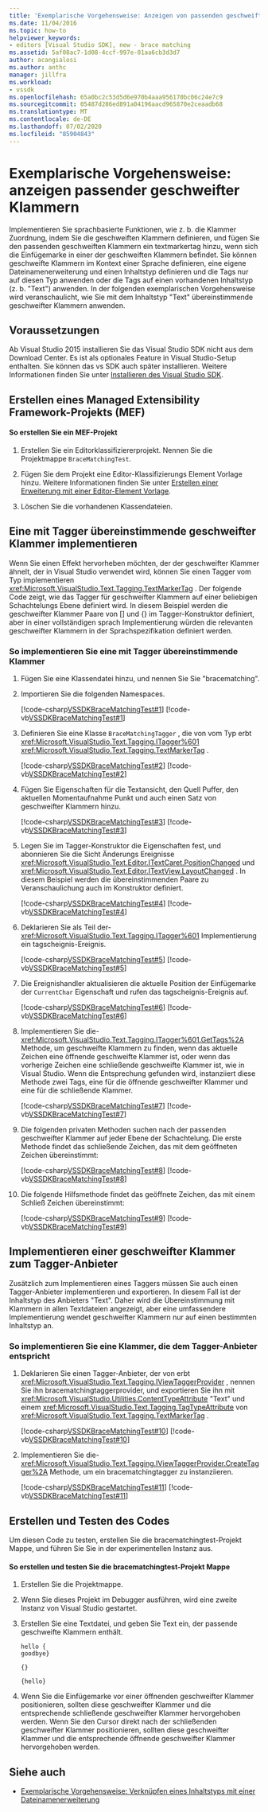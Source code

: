 ```yaml
---
title: 'Exemplarische Vorgehensweise: Anzeigen von passenden geschweiften Klammern | Microsoft-Dokumentation'
ms.date: 11/04/2016
ms.topic: how-to
helpviewer_keywords:
- editors [Visual Studio SDK], new - brace matching
ms.assetid: 5af08ac7-1d08-4ccf-997e-01aa6cb3d3d7
author: acangialosi
ms.author: anthc
manager: jillfra
ms.workload:
- vssdk
ms.openlocfilehash: 65a0bc2c53d5d6e970b4aaa956170bc06c24e7c9
ms.sourcegitcommit: 05487d286ed891a04196aacd965870e2ceaadb68
ms.translationtype: MT
ms.contentlocale: de-DE
ms.lasthandoff: 07/02/2020
ms.locfileid: "85904843"
---
```

# <a name="walkthrough-display-matching-braces"></a>Exemplarische Vorgehensweise: anzeigen passender geschweifter Klammern
Implementieren Sie sprachbasierte Funktionen, wie z. b. die Klammer Zuordnung, indem Sie die geschweiften Klammern definieren, und fügen Sie den passenden geschweiften Klammern ein textmarkertag hinzu, wenn sich die Einfügemarke in einer der geschweiften Klammern befindet. Sie können geschweifte Klammern im Kontext einer Sprache definieren, eine eigene Dateinamenerweiterung und einen Inhaltstyp definieren und die Tags nur auf diesen Typ anwenden oder die Tags auf einen vorhandenen Inhaltstyp (z. b. "Text") anwenden. In der folgenden exemplarischen Vorgehensweise wird veranschaulicht, wie Sie mit dem Inhaltstyp "Text" übereinstimmende geschweifter Klammern anwenden.

## <a name="prerequisites"></a>Voraussetzungen
 Ab Visual Studio 2015 installieren Sie das Visual Studio SDK nicht aus dem Download Center. Es ist als optionales Feature in Visual Studio-Setup enthalten. Sie können das vs SDK auch später installieren. Weitere Informationen finden Sie unter [Installieren des Visual Studio SDK](../extensibility/installing-the-visual-studio-sdk.md).

## <a name="create-a-managed-extensibility-framework-mef-project"></a>Erstellen eines Managed Extensibility Framework-Projekts (MEF)

#### <a name="to-create-a-mef-project"></a>So erstellen Sie ein MEF-Projekt

1. Erstellen Sie ein Editorklassifiziererprojekt. Nennen Sie die Projektmappe `BraceMatchingTest`.

2. Fügen Sie dem Projekt eine Editor-Klassifizierungs Element Vorlage hinzu. Weitere Informationen finden Sie unter [Erstellen einer Erweiterung mit einer Editor-Element Vorlage](../extensibility/creating-an-extension-with-an-editor-item-template.md).

3. Löschen Sie die vorhandenen Klassendateien.

## <a name="implement-a-brace-matching-tagger"></a>Eine mit Tagger übereinstimmende geschweifter Klammer implementieren
 Wenn Sie einen Effekt hervorheben möchten, der der geschweifter Klammer ähnelt, der in Visual Studio verwendet wird, können Sie einen Tagger vom Typ implementieren <xref:Microsoft.VisualStudio.Text.Tagging.TextMarkerTag> . Der folgende Code zeigt, wie das Tagger für geschweifter Klammern auf einer beliebigen Schachtelungs Ebene definiert wird. In diesem Beispiel werden die geschweifter Klammer Paare von [] und {} im Tagger-Konstruktor definiert, aber in einer vollständigen sprach Implementierung würden die relevanten geschweifter Klammern in der Sprachspezifikation definiert werden.

### <a name="to-implement-a-brace-matching-tagger"></a>So implementieren Sie eine mit Tagger übereinstimmende Klammer

1. Fügen Sie eine Klassendatei hinzu, und nennen Sie Sie "bracematching".

2. Importieren Sie die folgenden Namespaces.

     [!code-csharp[VSSDKBraceMatchingTest#1](../extensibility/codesnippet/CSharp/walkthrough-displaying-matching-braces_1.cs)]
     [!code-vb[VSSDKBraceMatchingTest#1](../extensibility/codesnippet/VisualBasic/walkthrough-displaying-matching-braces_1.vb)]

3. Definieren Sie eine Klasse `BraceMatchingTagger` , die von vom Typ erbt <xref:Microsoft.VisualStudio.Text.Tagging.ITagger%601> <xref:Microsoft.VisualStudio.Text.Tagging.TextMarkerTag> .

     [!code-csharp[VSSDKBraceMatchingTest#2](../extensibility/codesnippet/CSharp/walkthrough-displaying-matching-braces_2.cs)]
     [!code-vb[VSSDKBraceMatchingTest#2](../extensibility/codesnippet/VisualBasic/walkthrough-displaying-matching-braces_2.vb)]

4. Fügen Sie Eigenschaften für die Textansicht, den Quell Puffer, den aktuellen Momentaufnahme Punkt und auch einen Satz von geschweifter Klammern hinzu.

     [!code-csharp[VSSDKBraceMatchingTest#3](../extensibility/codesnippet/CSharp/walkthrough-displaying-matching-braces_3.cs)]
     [!code-vb[VSSDKBraceMatchingTest#3](../extensibility/codesnippet/VisualBasic/walkthrough-displaying-matching-braces_3.vb)]

5. Legen Sie im Tagger-Konstruktor die Eigenschaften fest, und abonnieren Sie die Sicht Änderungs Ereignisse <xref:Microsoft.VisualStudio.Text.Editor.ITextCaret.PositionChanged> und <xref:Microsoft.VisualStudio.Text.Editor.ITextView.LayoutChanged> . In diesem Beispiel werden die übereinstimmenden Paare zu Veranschaulichung auch im Konstruktor definiert.

     [!code-csharp[VSSDKBraceMatchingTest#4](../extensibility/codesnippet/CSharp/walkthrough-displaying-matching-braces_4.cs)]
     [!code-vb[VSSDKBraceMatchingTest#4](../extensibility/codesnippet/VisualBasic/walkthrough-displaying-matching-braces_4.vb)]

6. Deklarieren Sie als Teil der- <xref:Microsoft.VisualStudio.Text.Tagging.ITagger%601> Implementierung ein tagscheignis-Ereignis.

     [!code-csharp[VSSDKBraceMatchingTest#5](../extensibility/codesnippet/CSharp/walkthrough-displaying-matching-braces_5.cs)]
     [!code-vb[VSSDKBraceMatchingTest#5](../extensibility/codesnippet/VisualBasic/walkthrough-displaying-matching-braces_5.vb)]

7. Die Ereignishandler aktualisieren die aktuelle Position der Einfügemarke der `CurrentChar` Eigenschaft und rufen das tagscheignis-Ereignis auf.

     [!code-csharp[VSSDKBraceMatchingTest#6](../extensibility/codesnippet/CSharp/walkthrough-displaying-matching-braces_6.cs)]
     [!code-vb[VSSDKBraceMatchingTest#6](../extensibility/codesnippet/VisualBasic/walkthrough-displaying-matching-braces_6.vb)]

8. Implementieren Sie die- <xref:Microsoft.VisualStudio.Text.Tagging.ITagger%601.GetTags%2A> Methode, um geschweifte Klammern zu finden, wenn das aktuelle Zeichen eine öffnende geschweifte Klammer ist, oder wenn das vorherige Zeichen eine schließende geschweifte Klammer ist, wie in Visual Studio. Wenn die Entsprechung gefunden wird, instanziiert diese Methode zwei Tags, eine für die öffnende geschweifter Klammer und eine für die schließende Klammer.

     [!code-csharp[VSSDKBraceMatchingTest#7](../extensibility/codesnippet/CSharp/walkthrough-displaying-matching-braces_7.cs)]
     [!code-vb[VSSDKBraceMatchingTest#7](../extensibility/codesnippet/VisualBasic/walkthrough-displaying-matching-braces_7.vb)]

9. Die folgenden privaten Methoden suchen nach der passenden geschweifter Klammer auf jeder Ebene der Schachtelung. Die erste Methode findet das schließende Zeichen, das mit dem geöffneten Zeichen übereinstimmt:

     [!code-csharp[VSSDKBraceMatchingTest#8](../extensibility/codesnippet/CSharp/walkthrough-displaying-matching-braces_8.cs)]
     [!code-vb[VSSDKBraceMatchingTest#8](../extensibility/codesnippet/VisualBasic/walkthrough-displaying-matching-braces_8.vb)]

10. Die folgende Hilfsmethode findet das geöffnete Zeichen, das mit einem Schließ Zeichen übereinstimmt:

     [!code-csharp[VSSDKBraceMatchingTest#9](../extensibility/codesnippet/CSharp/walkthrough-displaying-matching-braces_9.cs)]
     [!code-vb[VSSDKBraceMatchingTest#9](../extensibility/codesnippet/VisualBasic/walkthrough-displaying-matching-braces_9.vb)]

## <a name="implement-a-brace-matching-tagger-provider"></a>Implementieren einer geschweifter Klammer zum Tagger-Anbieter
 Zusätzlich zum Implementieren eines Taggers müssen Sie auch einen Tagger-Anbieter implementieren und exportieren. In diesem Fall ist der Inhaltstyp des Anbieters "Text". Daher wird die Übereinstimmung mit Klammern in allen Textdateien angezeigt, aber eine umfassendere Implementierung wendet geschweifter Klammern nur auf einen bestimmten Inhaltstyp an.

### <a name="to-implement-a-brace-matching-tagger-provider"></a>So implementieren Sie eine Klammer, die dem Tagger-Anbieter entspricht

1. Deklarieren Sie einen Tagger-Anbieter, der von erbt <xref:Microsoft.VisualStudio.Text.Tagging.IViewTaggerProvider> , nennen Sie ihn bracematchingtaggerprovider, und exportieren Sie ihn mit <xref:Microsoft.VisualStudio.Utilities.ContentTypeAttribute> "Text" und einem <xref:Microsoft.VisualStudio.Text.Tagging.TagTypeAttribute> von <xref:Microsoft.VisualStudio.Text.Tagging.TextMarkerTag> .

     [!code-csharp[VSSDKBraceMatchingTest#10](../extensibility/codesnippet/CSharp/walkthrough-displaying-matching-braces_10.cs)]
     [!code-vb[VSSDKBraceMatchingTest#10](../extensibility/codesnippet/VisualBasic/walkthrough-displaying-matching-braces_10.vb)]

2. Implementieren Sie die- <xref:Microsoft.VisualStudio.Text.Tagging.IViewTaggerProvider.CreateTagger%2A> Methode, um ein bracematchingtagger zu instanziieren.

     [!code-csharp[VSSDKBraceMatchingTest#11](../extensibility/codesnippet/CSharp/walkthrough-displaying-matching-braces_11.cs)]
     [!code-vb[VSSDKBraceMatchingTest#11](../extensibility/codesnippet/VisualBasic/walkthrough-displaying-matching-braces_11.vb)]

## <a name="build-and-test-the-code"></a>Erstellen und Testen des Codes
 Um diesen Code zu testen, erstellen Sie die bracematchingtest-Projekt Mappe, und führen Sie Sie in der experimentellen Instanz aus.

#### <a name="to-build-and-test-bracematchingtest-solution"></a>So erstellen und testen Sie die bracematchingtest-Projekt Mappe

1. Erstellen Sie die Projektmappe.

2. Wenn Sie dieses Projekt im Debugger ausführen, wird eine zweite Instanz von Visual Studio gestartet.

3. Erstellen Sie eine Textdatei, und geben Sie Text ein, der passende geschweifte Klammern enthält.

    ```
    hello {
    goodbye}

    {}

    {hello}
    ```

4. Wenn Sie die Einfügemarke vor einer öffnenden geschweifter Klammer positionieren, sollten diese geschweifter Klammer und die entsprechende schließende geschweifter Klammer hervorgehoben werden. Wenn Sie den Cursor direkt nach der schließenden geschweifter Klammer positionieren, sollten diese geschweifter Klammer und die entsprechende öffnende geschweifter Klammer hervorgehoben werden.

## <a name="see-also"></a>Siehe auch
- [Exemplarische Vorgehensweise: Verknüpfen eines Inhaltstyps mit einer Dateinamenerweiterung](../extensibility/walkthrough-linking-a-content-type-to-a-file-name-extension.md)
